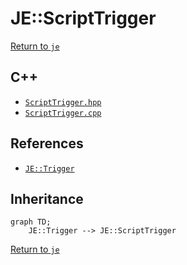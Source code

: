 # JE::ScriptTrigger

[Return to `je`](/docs/je.md)

## C++

- [`ScriptTrigger.hpp`](/src/je/ScriptTrigger.hpp)
- [`ScriptTrigger.cpp`](/src/je/ScriptTrigger.cpp)

## References

- [`JE::Trigger`](/docs/je/Trigger.md)

## Inheritance

```mermaid
graph TD;
    JE::Trigger --> JE::ScriptTrigger
```

[Return to `je`](/docs/je.md)